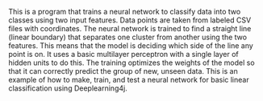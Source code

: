 This is a program that trains a neural network to classify data into two classes using two input features. Data points are taken from labeled CSV files with coordinates. The neural network is trained to find a straight line (linear boundary) that separates one cluster from another using the two features. This means that the model is deciding which side of the line any point is on. It uses a basic multilayer perceptron with a single layer of hidden units to do this. The training optimizes the weights of the model so that it can correctly predict the group of new, unseen data. This is an example of how to make, train, and test a neural network for basic linear classification using Deeplearning4j.
